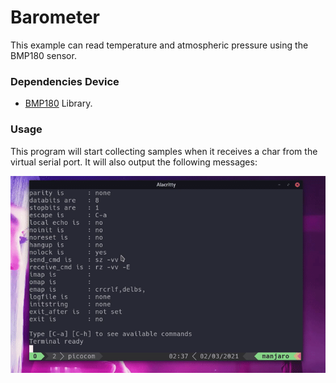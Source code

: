 # Barometer
This example can read temperature and atmospheric pressure using the BMP180 sensor.

### Dependencies Device
- [BMP180](/lib/bmp180) Library.

### Usage
This program will start collecting samples when it receives a char from the virtual serial port. It will also output the following messages:

![BMP180 Barometer Example](/apps/barometer/media/barometer_bmp180_example.gif)
